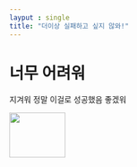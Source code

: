 ```yaml
---
layput : single
title: "더이상 실패하고 싶지 않와!"
---
```


# 너무 어려워

지겨워 정말 이걸로 성공했음 좋겠워


<img src="http://t1.daumcdn.net/friends/prod/editor/dc8b3d02-a15a-4afa-a88b-989cf2a50476.jpg" width="100" height="80" align="center" border="0">
